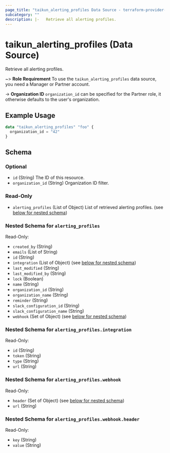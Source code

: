 ```yaml
---
page_title: "taikun_alerting_profiles Data Source - terraform-provider-taikun"
subcategory: ""
description: |-   Retrieve all alerting profiles.
---
```


# taikun_alerting_profiles (Data Source)

Retrieve all alerting profiles.

~> **Role Requirement** To use the `taikun_alerting_profiles` data source, you need a Manager or Partner account.

-> **Organization ID** `organization_id` can be specified for the Partner role, it otherwise defaults to the user's organization.

## Example Usage

```terraform
data "taikun_alerting_profiles" "foo" {
  organization_id = "42"
}
```

<!-- schema generated by tfplugindocs -->
## Schema

### Optional

- `id` (String) The ID of this resource.
- `organization_id` (String) Organization ID filter.

### Read-Only

- `alerting_profiles` (List of Object) List of retrieved alerting profiles. (see [below for nested schema](#nestedatt--alerting_profiles))

<a id="nestedatt--alerting_profiles"></a>
### Nested Schema for `alerting_profiles`

Read-Only:

- `created_by` (String)
- `emails` (List of String)
- `id` (String)
- `integration` (List of Object) (see [below for nested schema](#nestedobjatt--alerting_profiles--integration))
- `last_modified` (String)
- `last_modified_by` (String)
- `lock` (Boolean)
- `name` (String)
- `organization_id` (String)
- `organization_name` (String)
- `reminder` (String)
- `slack_configuration_id` (String)
- `slack_configuration_name` (String)
- `webhook` (Set of Object) (see [below for nested schema](#nestedobjatt--alerting_profiles--webhook))

<a id="nestedobjatt--alerting_profiles--integration"></a>
### Nested Schema for `alerting_profiles.integration`

Read-Only:

- `id` (String)
- `token` (String)
- `type` (String)
- `url` (String)


<a id="nestedobjatt--alerting_profiles--webhook"></a>
### Nested Schema for `alerting_profiles.webhook`

Read-Only:

- `header` (Set of Object) (see [below for nested schema](#nestedobjatt--alerting_profiles--webhook--header))
- `url` (String)

<a id="nestedobjatt--alerting_profiles--webhook--header"></a>
### Nested Schema for `alerting_profiles.webhook.header`

Read-Only:

- `key` (String)
- `value` (String)



